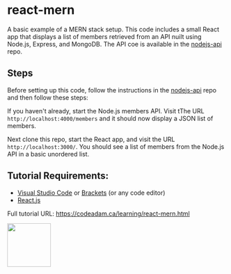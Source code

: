 # react-mern

A basic example of a MERN stack setup. This code includes a small React app that displays a list of members retrieved from an API nuilt using Node.js, Express, and MongoDB. The API coe is available in the [nodejs-api](https://github.com/codeadamca/nodejs-api) repo.

## Steps

Before setting up this code, follow the instructions in the [nodejs-api](https://github.com/codeadamca/nodejs-api) repo and then follow these steps:

If you haven't already, start the Node.js members API. Visit tThe URL `http://localhost:4000/members` and it should now display a JSON list of members.

Next clone this repo, start the React app, and visit the URL `http://localhost:3000/`. You should see a list of members from the Node.js API in a basic unordered list.

## Tutorial Requirements:

* [Visual Studio Code](https://code.visualstudio.com/) or [Brackets](http://brackets.io/) (or any code editor)
* [React.js](https://reactjs.org/) 

Full tutorial URL: https://codeadam.ca/learning/react-mern.html

<a href="https://codeadam.ca">
<img src="https://codeadam.ca/images/code-block.png" width="100">
</a>
